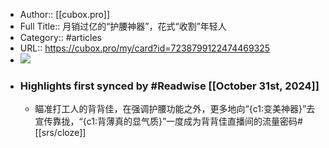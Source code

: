 - Author:: [[cubox.pro]]
- Full Title:: 月销过亿的“护腰神器”，花式“收割”年轻人
- Category:: #articles
- URL:: https://cubox.pro/my/card?id=7238799122474469325
- ![](https://readwise-assets.s3.amazonaws.com/static/images/article3.5c705a01b476.png)
- ### Highlights first synced by #Readwise [[October 31st, 2024]]
    - 瞄准打工人的背背佳，在强调护腰功能之外，更多地向“{c1:变美神器}”去宣传靠拢，“{c1:背薄真的显气质}”一度成为背背佳直播间的流量密码#[[srs/cloze]]
      
